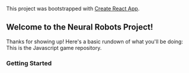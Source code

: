 This project was bootstrapped with [Create React App](https://github.com/facebook/create-react-app).

## Welcome to the Neural Robots Project!

Thanks for showing up! Here's a basic rundown of what you'll be doing: 
This is the Javascript game repository. 

### Getting Started




